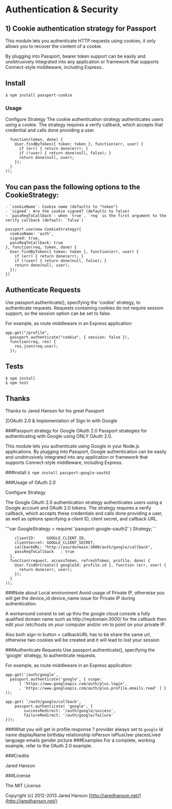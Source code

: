 # Authentication & Security 

## 1) Cookie authentication strategy for Passport

This module lets you authenticate HTTP requests using cookies, it only allows you to recover the content of a cookie.

By plugging into Passport, bearer token support can be easily and unobtrusively integrated into any application or framework that supports Connect-style middleware, including Express..

## Install
``` $ npm install passport-cookie ```

### Usage
Configure Strategy
The cookie authentication strategy authenticates users using a cookie. The strategy requires a verify callback, which accepts that credential and calls done providing a user.

```passport.use(new CookieStrategy(
  function(token, done) {
    User.findByToken({ token: token }, function(err, user) {
      if (err) { return done(err); }
      if (!user) { return done(null, false); }
      return done(null, user);
    });
  }
));
```

## You can pass the following options to the CookieStrategy:
```
- `cookieName`: Cookie name (defaults to "token")
- `signed`: Are the cookie signed? (defaults to false)
- `passReqToCallback`: when `true`, `req` is the first argument to the verify callback (default: `false`)
```
```
passport.use(new CookieStrategy({
  cookieName: 'auth',
  signed: true,
  passReqToCallback: true
}, function(req, token, done) {
  User.findByToken({ token: token }, function(err, user) {
    if (err) { return done(err); }
    if (!user) { return done(null, false); }
    return done(null, user);
  });
})
```

## Authenticate Requests
Use passport.authenticate(), specifying the 'cookie' strategy, to authenticate requests. Requests containing cookies do not require session support, so the session option can be set to false.

For example, as route middleware in an Express application:

```
app.get("/profile",
  passport.authenticate("cookie", { session: false }),
  function(req, res) {
    res.json(req.user);
  });
  ```
## Tests
```
$ npm install
$ npm test
```
## Thanks
Thanks to Jared Hanson for his great Passport

2)OAuth 2.0 & Implementation of Sign In with Google

###Passport strategy for Google OAuth 2.0
Passport strategies for authenticating with Google using ONLY OAuth 2.0.

This module lets you authenticate using Google in your Node.js applications. By plugging into Passport, Google authentication can be easily and unobtrusively integrated into any application or framework that supports Connect-style middleware, including Express.

###Install
```$ npm install passport-google-oauth2```

###Usage of OAuth 2.0

Configure Strategy

The Google OAuth 2.0 authentication strategy authenticates users using a Google account and OAuth 2.0 tokens. The strategy requires a verify callback, which accepts these credentials and calls done providing a user, as well as options specifying a client ID, client secret, and callback URL.

'''var GoogleStrategy = require( 'passport-google-oauth2' ).Strategy;```

```passport.use(new GoogleStrategy({
    clientID:     GOOGLE_CLIENT_ID,
    clientSecret: GOOGLE_CLIENT_SECRET,
    callbackURL: "http://yourdormain:3000/auth/google/callback",
    passReqToCallback   : true
  },
  function(request, accessToken, refreshToken, profile, done) {
    User.findOrCreate({ googleId: profile.id }, function (err, user) {
      return done(err, user);
    });
  }
));
```

###Note about Local environment
Avoid usage of Private IP, otherwise you will get the device_id device_name issue for Private IP during authentication.

A workaround consist to set up thru the google cloud console a fully qualified domain name such as http://mydomain:3000/ for the callback then edit your /etc/hosts on your computer and/or vm to point on your private IP.

Also both sign-in button + callbackURL has to be share the same url, otherwise two cookies will be created and it will lead to lost your session

###Authenticate Requests
Use passport.authenticate(), specifying the 'google' strategy, to authenticate requests.

For example, as route middleware in an Express application:
```
app.get('/auth/google',
  passport.authenticate('google', { scope: 
      [ 'https://www.googleapis.com/auth/plus.login',
      , 'https://www.googleapis.com/auth/plus.profile.emails.read' ] }
));
```
```
app.get( '/auth/google/callback', 
    passport.authenticate( 'google', { 
        successRedirect: '/auth/google/success',
        failureRedirect: '/auth/google/failure'
}));
```
###What you will get in profile response ?
   provider         always set to `google`
   id
   name
   displayName
   birthday
   relationship
   isPerson
   isPlusUser
   placesLived
   language
   emails
   gender
   picture
###Examples
For a complete, working example, refer to the OAuth 2.0 example.

###Credits

Jared Hanson

###License

The MIT License

Copyright (c) 2012-2013 Jared Hanson [http://jaredhanson.net/](http://jaredhanson.net/)


